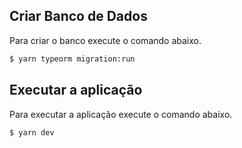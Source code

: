 ## Criar Banco de Dados

Para criar o banco execute o comando abaixo.

```bash
$ yarn typeorm migration:run
```

## Executar a aplicação

Para executar a aplicação execute o comando abaixo.

```bash
$ yarn dev
```
